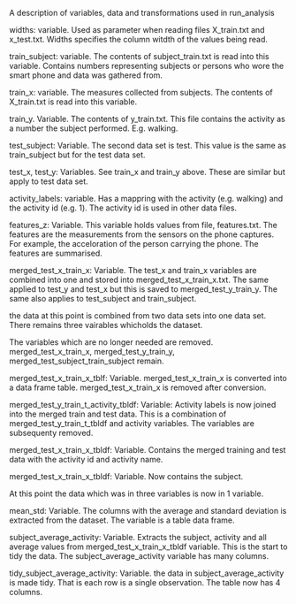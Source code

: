 A description of variables, data and transformations used in run_analysis

widths:
variable. Used as parameter when reading files X_train.txt and x_test.txt. Widths specifies the column witdth of the values being read.

train_subject:
variable. The contents of subject_train.txt is read into this variable. Contains numbers representing subjects or persons who wore the smart phone and data was gathered from.

train_x:
variable. The measures collected from subjects. The contents of X_train.txt is read into this variable.

train_y.
Variable. The contents of y_train.txt. This file contains the activity as a number the subject performed. E.g. walking.

test_subject:
Variable. The second data set is test. This value is the same as train_subject but for the test data set.

test_x, test_y:
Variables. See train_x and train_y above. These are similar but apply to test data set.

activity_labels:
variable. Has a mappring with the activity (e.g. walking) and the activity id (e.g. 1). The activity id is used in other data files.

features_z:
Variable. This variable holds values from file, features.txt. The features are the measurements from the sensors on the phone captures. For example, the acceloration of the person carrying the phone. The features are summarised.

merged_test_x_train_x:
Variable. The test_x and train_x variables are combined into one and stored into merged_test_x_train_x.txt. The same applied to test_y and test_x but this is saved to merged_test_y_train_y. The same also applies to test_subject and train_subject. 

the data at this point is combined from two data sets into one data set. There remains three vairables whicholds the dataset.

The variables which are no longer needed are removed. merged_test_x_train_x, merged_test_y_train_y, merged_test_subject_train_subject remain. 

merged_test_x_train_x_tblf:
Variable. merged_test_x_train_x is converted into a data frame table. merged_test_x_train_x is removed after conversion.

merged_test_y_train_t_activity_tbldf:
Variable: Activity labels is now joined into the merged train and test data. This is a combination of merged_test_y_train_t_tbldf and activity variables. The variables are subsequenty removed.

merged_test_x_train_x_tbldf:
Variable. Contains the merged training and test data with the activity id and activity name.

merged_test_x_train_x_tbldf:
Variable. Now contains the subject.

At this point the data which was in three variables is now in 1 variable.

mean_std:
Variable. The columns with the average and standard deviation is extracted from the dataset. The variable is a table data frame.

subject_average_activity:
Variable. Extracts the subject, activity and all average values from merged_test_x_train_x_tbldf variable. This is the start to tidy the data. The subject_average_activity variable has many columns.

tidy_subject_average_activity:
Variable. the data in subject_average_activity is made tidy. That is each row is a single observation. The table now has 4 columns.
